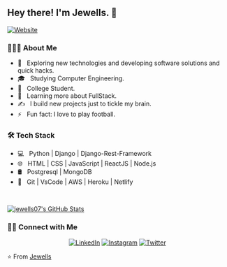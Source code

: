 <h2> Hey there! I'm Jewells. 👋</h2>

[![Website](https://img.shields.io/website?label=jewells&style=for-the-badge&url=https://jewellsjoshi.herokuapp.com)](https://jewellsjoshi.herokuapp.com)

<h3> 👨🏻‍💻 About Me </h3>

- 🤔 &nbsp; Exploring new technologies and developing software solutions and quick hacks.
- 🎓 &nbsp; Studying Computer Engineering.
- 💼 &nbsp; College Student.
- 🌱 &nbsp; Learning more about FullStack.
- ✍️ &nbsp; I build new projects just to tickle my brain.
- ⚡ &nbsp; Fun fact: I love to play football.

<h3>🛠 Tech Stack</h3>

- 💻 &nbsp; Python | Django | Django-Rest-Framework
- 🌐 &nbsp; HTML | CSS | JavaScript | ReactJS | Node.js 
- 🛢 &nbsp; Postgresql | MongoDB
- 🔧 &nbsp; Git | VsCode | AWS | Heroku | Netlify

<br/>

[![jewells07's GitHub Stats](https://github-readme-stats.vercel.app/api?username=jewells07&show_icons=true)](https://github.com/jewells07)

<h3> 🤝🏻 Connect with Me </h3>

<p align="center">
<a href="https://in.linkedin.com/in/jewells-joshi-2a80b918b"><img alt="LinkedIn" src="https://img.shields.io/badge/LinkedIn-Jewells%20Joshi-blue?style=flat-square&logo=linkedin"></a>
<a href="https://www.instagram.com/jewells_joshi/"><img alt="Instagram" src="https://img.shields.io/badge/Instagram-jewells_joshi-blue?style=flat-square&logo=instagram"></a>
<a href="https://twitter.com/JewellsJoshi/"><img alt="Twitter" src="https://img.shields.io/badge/Twitter-jewellsjoshi-blue?style=flat-square&logo=twitter"></a>
</p>

⭐️ From [Jewells](https://jewellsjoshi.herokuapp.com)
